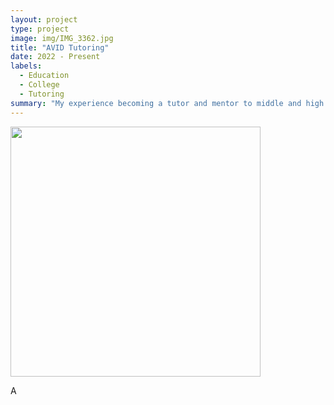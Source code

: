 ```yaml
---
layout: project
type: project
image: img/IMG_3362.jpg
title: "AVID Tutoring"
date: 2022 - Present
labels:
  - Education
  - College
  - Tutoring
summary: "My experience becoming a tutor and mentor to middle and high school students who struggle academically but still have a desire to attend college."
---
```


<div class="text-center p-4">
  <img width="400px" src="../img/IMG_3362.png" class="img-thumbnail" >
</div>

A
